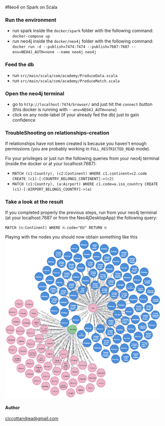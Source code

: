 #Neo4 on Spark on Scala

### Run the environment
- run spark inside the `docker/spark` folder with the following command: `docker-compose up`
- run neo4j inside the `docker/neo4j` folder with the following command: `docker run -d --publish=7474:7474 --publish=7687:7687 --env=NEO4J_AUTH=none --name neo4j neo4j`

### Feed the db
- run `src/main/scala/com/academy/ProduceData.scala`
- run `src/main/scala/com/academy/ProduceMatch.scala`

### Open the neo4j terminal
- go to `http://localhost:7474/browser/` and just hit the `connect` button (this docker is running with `--env=NEO4J_AUTH=none`)
- click on any node-label (if your already fed the db) just to gain confidence

### TroubleShooting on relationships-creation
If relationships have not been created is because you haven't enough permissions (you are probably working in `FULL_RESTRICTED_READ` mode).

Fix your privileges or just run the following queries from your neo4j terminal (inside the docker or at your localhost:7687):
- `MATCH (c1:Country), (c2:Continent) WHERE c1.continent=c2.code CREATE (c1)-[:COUNTRY_BELONGS_CONTINENT]->(c2)`
- `MATCH (c1:Country), (a:Airport) WHERE c1.code=a.iso_country CREATE (c1)-[:AIRPORT_BELONGS_COUNTRY]->(a)`

### Take a look at the result
If you completed properly the previous steps, run from your neo4j terminal (at your localhost:7687 or from the Neo4jDesktopApp) the following query:

`MATCH (n:Continent) WHERE n.code="EU" RETURN n`

Playing with the nodes you should now obtain something like this
  ![](./src/main/resources/graph.png)
  
#### Author
ciccottandrea@gmail.com